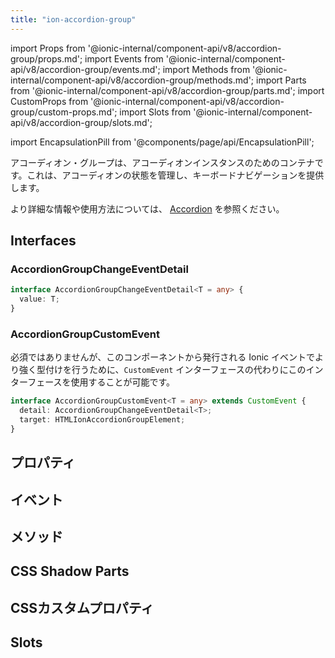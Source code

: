 ```yaml
---
title: "ion-accordion-group"
---
```

import Props from '@ionic-internal/component-api/v8/accordion-group/props.md';
import Events from '@ionic-internal/component-api/v8/accordion-group/events.md';
import Methods from '@ionic-internal/component-api/v8/accordion-group/methods.md';
import Parts from '@ionic-internal/component-api/v8/accordion-group/parts.md';
import CustomProps from '@ionic-internal/component-api/v8/accordion-group/custom-props.md';
import Slots from '@ionic-internal/component-api/v8/accordion-group/slots.md';

import EncapsulationPill from '@components/page/api/EncapsulationPill';

<EncapsulationPill type="shadow" />

アコーディオン・グループは、アコーディオンインスタンスのためのコンテナです。これは、アコーディオンの状態を管理し、キーボードナビゲーションを提供します。

より詳細な情報や使用方法については、 [Accordion](./accordion) を参照ください。


## Interfaces

### AccordionGroupChangeEventDetail

```typescript
interface AccordionGroupChangeEventDetail<T = any> {
  value: T;
}
```

### AccordionGroupCustomEvent

必須ではありませんが、このコンポーネントから発行される Ionic イベントでより強く型付けを行うために、`CustomEvent` インターフェースの代わりにこのインターフェースを使用することが可能です。

```typescript
interface AccordionGroupCustomEvent<T = any> extends CustomEvent {
  detail: AccordionGroupChangeEventDetail<T>;
  target: HTMLIonAccordionGroupElement;
}
```



## プロパティ
<Props />

## イベント
<Events />

## メソッド
<Methods />

## CSS Shadow Parts
<Parts />

## CSSカスタムプロパティ
<CustomProps />

## Slots
<Slots />
